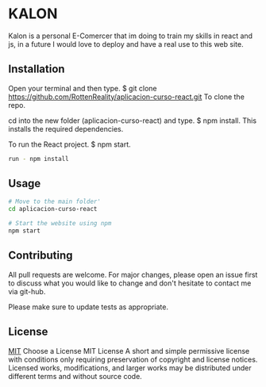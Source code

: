 # KALON

Kalon is a personal E-Comercer that im doing to train my skills in react and js, in a future I would love to deploy and have a real use to this web site.

## Installation

Open your terminal and then type. $ git clone https://github.com/RottenReality/aplicacion-curso-react.git To clone the repo.

cd into the new folder (aplicacion-curso-react) and type. $ npm install. This installs the required dependencies.

To run the React project. $ npm start.
```bash
run - npm install 
```

## Usage

```bash
# Move to the main folder'
cd aplicacion-curso-react

# Start the website using npm
npm start
```
## Contributing
All pull requests are welcome. For major changes, please open an issue first to discuss what you would like to change and don't hesitate to contact me via git-hub.

Please make sure to update tests as appropriate.

## License
[MIT](https://choosealicense.com/licenses/mit/)
Choose a License
MIT License
A short and simple permissive license with conditions only requiring preservation of copyright and license notices. Licensed works, modifications, and larger works may be distributed under different terms and without source code.